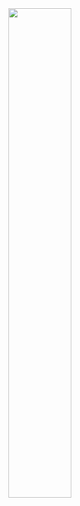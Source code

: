 <img align='left' width="50%" src="https://github-readme-stats.vercel.app/api/wakatime?username=plebea&layout=compact">
